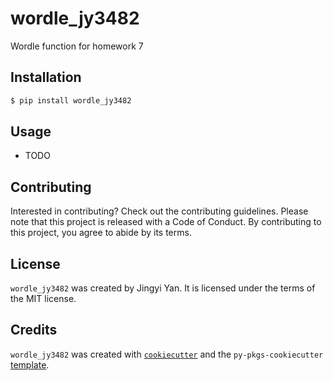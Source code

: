 # wordle_jy3482

Wordle function for homework 7

## Installation

```bash
$ pip install wordle_jy3482
```

## Usage

- TODO

## Contributing

Interested in contributing? Check out the contributing guidelines. Please note that this project is released with a Code of Conduct. By contributing to this project, you agree to abide by its terms.

## License

`wordle_jy3482` was created by Jingyi Yan. It is licensed under the terms of the MIT license.

## Credits

`wordle_jy3482` was created with [`cookiecutter`](https://cookiecutter.readthedocs.io/en/latest/) and the `py-pkgs-cookiecutter` [template](https://github.com/py-pkgs/py-pkgs-cookiecutter).
